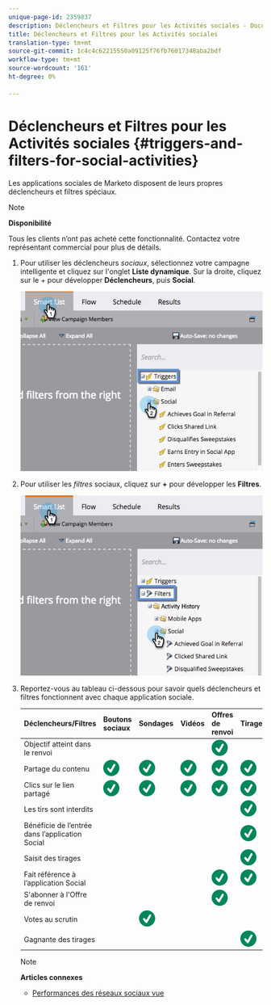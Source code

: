 ```yaml
---
unique-page-id: 2359837
description: Déclencheurs et Filtres pour les Activités sociales - Documentation sur le marketing - Documentation du produit
title: Déclencheurs et Filtres pour les Activités sociales
translation-type: tm+mt
source-git-commit: 1c4c4c62215550a09125f76fb76017348aba2bdf
workflow-type: tm+mt
source-wordcount: '161'
ht-degree: 0%

---
```



# Déclencheurs et Filtres pour les Activités sociales {#triggers-and-filters-for-social-activities}

Les applications sociales de Marketo disposent de leurs propres déclencheurs et filtres spéciaux.

>[!NOTE]
>
>**Disponibilité**
>
>Tous les clients n’ont pas acheté cette fonctionnalité. Contactez votre représentant commercial pour plus de détails.

1. Pour utiliser les déclencheurs *sociaux*, sélectionnez votre campagne intelligente et cliquez sur l&#39;onglet **Liste dynamique**. Sur la droite, cliquez sur le + pour développer **Déclencheurs**, puis **Social**.

   ![](assets/image2015-4-23-11-22-39.png)

1. Pour utiliser les *filtres* sociaux, cliquez sur **+** pour développer les **Filtres**.

   ![](assets/two-282-29.png)

1. Reportez-vous au tableau ci-dessous pour savoir quels déclencheurs et filtres fonctionnent avec chaque application sociale.

   | Déclencheurs/Filtres | Boutons sociaux | Sondages | Vidéos | Offres de renvoi | Tirage |
   |---|---|---|---|---|---|
   | Objectif atteint dans le renvoi |  |  |  | ![(coche)](assets/check.svg) |  |
   | Partage du contenu | ![(coche)](assets/check.svg) | ![(coche)](assets/check.svg) | ![(coche)](assets/check.svg) | ![(coche)](assets/check.svg) | ![(coche)](assets/check.svg) |
   | Clics sur le lien partagé | ![(coche)](assets/check.svg) | ![(coche)](assets/check.svg) | ![(coche)](assets/check.svg) | ![(coche)](assets/check.svg) | ![(coche)](assets/check.svg) |
   | Les tirs sont interdits |  |  |  |  | ![(coche)](assets/check.svg) |
   | Bénéficie de l’entrée dans l’application Social |  |  |  |  | ![(coche)](assets/check.svg) |
   | Saisit des tirages |  |  |  |  | ![(coche)](assets/check.svg) |
   | Fait référence à l’application Social |  |  |  | ![(coche)](assets/check.svg) | ![(coche)](assets/check.svg) |
   | S&#39;abonner à l&#39;Offre de renvoi |  |  |  | ![(coche)](assets/check.svg) |  |
   | Votes au scrutin |  | ![(coche)](assets/check.svg) |  |  |  |
   | Gagnante des tirages |  |  |  |  | ![(coche)](assets/check.svg) |

   >[!NOTE]
   >
   >**Articles connexes**
   >
   >* [Performances des réseaux sociaux vue](view-social-performance.md)

